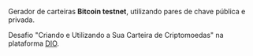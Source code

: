 Gerador de carteiras **Bitcoin testnet**, utilizando pares de chave pública e privada.

Desafio "Criando e Utilizando a Sua Carteira de Criptomoedas" na plataforma [DIO](https://web.dio.me/).
